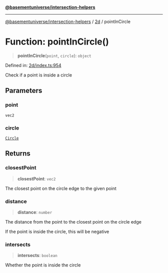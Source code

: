 [**@basementuniverse/intersection-helpers**](../../README.md)

***

[@basementuniverse/intersection-helpers](../../README.md) / [2d](../README.md) / pointInCircle

# Function: pointInCircle()

> **pointInCircle**(`point`, `circle`): `object`

Defined in: [2d/index.ts:954](https://github.com/basementuniverse/intersection-helpers/blob/3a364a58f0714fe52065b40529091d774e3a1a50/src/2d/index.ts#L954)

Check if a point is inside a circle

## Parameters

### point

`vec2`

### circle

[`Circle`](../types/type-aliases/Circle.md)

## Returns

### closestPoint

> **closestPoint**: `vec2`

The closest point on the circle edge to the given point

### distance

> **distance**: `number`

The distance from the point to the closest point on the circle edge

If the point is inside the circle, this will be negative

### intersects

> **intersects**: `boolean`

Whether the point is inside the circle
